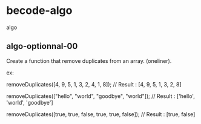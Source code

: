 # becode-algo
algo

## algo-optionnal-00


Create a function that remove duplicates from an array. (oneliner).

ex:

removeDuplicates([4, 9, 5, 1, 3, 2, 4, 1, 8]);
// Result : [4, 9, 5, 1, 3, 2, 8]

removeDuplicates(["hello", "world", "goodbye", "world"]);
// Result : ['hello', 'world', 'goodbye']

removeDuplicates([true, true, false, true, true, false]);
// Result : [true, false]